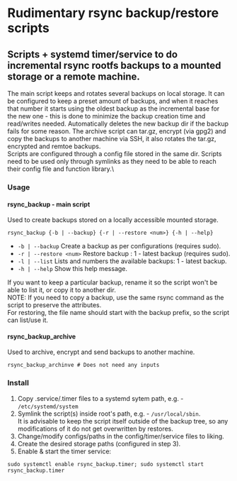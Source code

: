 # Rudimentary rsync backup/restore scripts
## Scripts + systemd timer/service to do incremental rsync rootfs backups to a mounted storage or a remote machine.

The main script keeps and rotates several backups on local storage. It can be configured to keep a preset amount of backups, and when it reaches that number it starts using the oldest backup as the incremental base for the new one - this is done to minimize the backup creation time and read/writes needed. Automatically deletes the new backup dir if the backup fails for some reason. The archive script can tar.gz, encrypt (via gpg2) and copy the backups to another machine via SSH, it also rotates the tar.gz, encrypted and remtoe backups.\
Scripts are configured through a config file stored in the same dir. Scripts need to be used only through
symlinks as they need to be able to reach their config file and function library.\

### Usage

#### rsync_backup - main script

Used to create backups stored on a locally accessible mounted storage.

```
rsync_backup {-b | --backup} {-r | --restore <num>} {-h | --help}
```
* `-b | --backup` Create a backup as per configurations (requires sudo).
* `-r | --restore <num>` Restore backup <num>: 1 - latest backup (requires sudo).
* `-l | --list` Lists and numbers the available backups: 1 - latest backup.
* `-h | --help` Show this help message.

If you want to keep a particular backup, rename it so the script won't be able to list it,
or copy it to another dir.\
NOTE:
If you need to copy a backup, use the same rsync command as the script
to preserve the attributes.\
For restoring, the file name should start with the backup prefix,
so the script can list/use it.

#### rsync_backup_archive

Used to archive, encrypt and send backups to another machine.

```
rsync_backup_archinve # Does not need any inputs
```

### Install
1. Copy .service/.timer files to a systemd sytem path, e.g. - `/etc/systemd/system`
2. Symlink the script(s) inside root's path, e.g. - `/usr/local/sbin`.\
   It is advisable to keep the script itself outside of the backup tree, so any\
   modifications of it do not get overwritten by restores.
3. Change/modify configs/paths in the config/timer/service files to liking.
4. Create the desired storage paths (configured in step 3).
5. Enable & start the timer service:
```
sudo systemctl enable rsync_backup.timer; sudo systemctl start rsync_backup.timer
```
